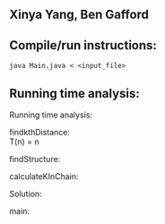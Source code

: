 ## Xinya Yang, Ben Gafford

## Compile/run instructions:
`java Main.java < <input_file>`

## Running time analysis:

Running time analysis:

findkthDistance:  
T(n) = n

findStructure:

calculateKInChain:

Solution:

main:

